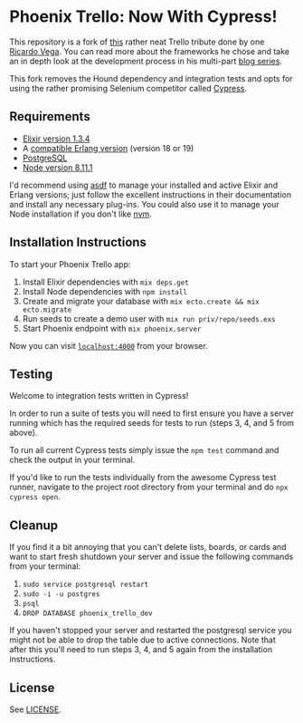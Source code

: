 # Phoenix Trello: Now With Cypress!

This repository is a fork of [this][0] rather neat Trello tribute done by one [Ricardo Vega][1]. You can read more
about the frameworks he chose and take an in depth look at the development process in his multi-part [blog series][2].

This fork removes the Hound dependency and integration tests and opts for using the rather promising Selenium competitor
called [Cypress][3].

## Requirements

 * [Elixir version 1.3.4][7]
 * A [compatible Erlang version][4] (version 18 or 19)
 * [PostgreSQL][6]
 * [Node version 8.11.1][9]

I'd recommend using [asdf][5] to manage your installed and active Elixir and Erlang versions; just follow the excellent
instructions in their documentation and install any necessary plug-ins. You could also use it to manage your Node
installation if you don't like [nvm][10].

## Installation Instructions

To start your Phoenix Trello app:

  1. Install Elixir dependencies with `mix deps.get`
  3. Install Node dependencies with `npm install`
  4. Create and migrate your database with `mix ecto.create && mix ecto.migrate`
  5. Run seeds to create a demo user with `mix run priv/repo/seeds.exs`
  6. Start Phoenix endpoint with `mix phoenix.server`

Now you can visit [`localhost:4000`][8] from your browser.

## Testing

Welcome to integration tests written in Cypress!

In order to run a suite of tests you will need to first ensure you have a server running which has the required
seeds for tests to run (steps 3, 4, and 5 from above).

To run all current Cypress tests simply issue the `npm test` command and check the output in your terminal.

If you'd like to run the tests individually from the awesome Cypress test runner, navigate to the project root
directory from your terminal and do `npx cypress open`.

## Cleanup

If you find it a bit annoying that you can't delete lists, boards, or cards and want to start fresh shutdown your
server and issue the following commands from your terminal:

  1. `sudo service postgresql restart`
  2. `sudo -i -u postgres`
  3. `psql`
  4. `DROP DATABASE phoenix_trello_dev`

If you haven't stopped your server and restarted the postgresql service you might not be able to drop the table due to
active connections. Note that after this you'll need to run steps 3, 4, and 5 again from the installation instructions.

## License

See [LICENSE](LICENSE).

 [0]: https://github.com/bigardone/phoenix-trello
 [1]: https://github.com/bigardone
 [2]: http://codeloveandboards.com/blog/2016/01/04/trello-tribute-with-phoenix-and-react-pt-1/
 [3]: https://docs.cypress.io/guides/overview/why-cypress.html#
 [4]: https://github.com/elixir-lang/elixir/blob/master/lib/elixir/pages/Compatibility%20and%20Deprecations.md#compatibility-between-elixir-and-erlangotp
 [5]: https://github.com/asdf-vm/asdf
 [6]: https://www.postgresql.org
 [7]: https://github.com/elixir-lang/elixir/releases/tag/v1.3.4
 [8]: http://localhost:4000
 [9]: https://nodejs.org/en/blog/release/v8.11.1/
 [10]: https://github.com/creationix/nvm
